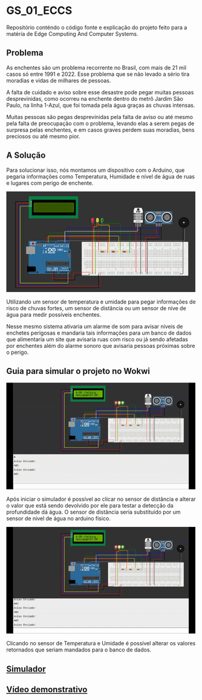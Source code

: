 # GS_01_ECCS
Repositório conténdo o código fonte e explicação do projeto feito para a matéria de Edge Computing And Computer Systems.

## Problema
As enchentes são um problema recorrente no Brasil, com mais de 21 mil casos só entre 1991 e 2022. Esse problema que se não levado a sério tira moradias e vidas de milhares de pessoas.

A falta de cuidado e aviso sobre esse desastre pode pegar muitas pessoas desprevinidas, como ocorreu na enchente dentro do metrô Jardim São Paulo, na linha 1-Azul, que foi tomada pela água graças as chuvas intensas.

Muitas pessoas são pegas desprevinidas pela falta de aviso ou até mesmo pela falta de preocupação com o problema, levando elas a serem pegas de surpresa pelas enchentes, e em casos graves perdem suas moradias, bens preciosos ou até mesmo pior.

## A Solução 
<p>Para solucionar isso, nós montamos um dispositivo com o Arduino, que pegaria informações como Temperatura, Humidade e nível de água de ruas e lugares com perigo de enchente.</p>
<img src = "Images/SistemaArduino.png" alt = "Imagem do sistema arduino no simulador" style ="width: 500px;"></img>
<p>Utilizando um sensor de temperatura e umidade para pegar informações de risco de chuvas fortes, um sensor de distância ou um sensor de níve de água para medir possíveis enchentes.</p>

<p>Nesse mesmo sistema ativaria um alarme de som para avisar níveis de enchetes perigosas e mandaria tais informações para um banco de dados que alimentaria um site que avisaria ruas com risco ou já sendo afetadas por enchentes além do alarme sonoro que avisaria pessoas próximas sobre o perigo.</p>

## Guia para simular o projeto no Wokwi
<img src = "Images/Distancia.gif" alt = "Gif demostração de manipulação de distância no Simulador" style ="width: 500px;"></img>
<p>Após iniciar o simulador é possível ao clicar no sensor de distância e alterar o valor que está sendo devolvido por ele para testar a detecção da profundidade dá água. O sensor de distância seria substituído por um sensor de nível de água no arduino físico.</p>

<img src = "Images/TemperaturaEUmidade.gif" alt = "Gif demostração de manipulação de temperatura e umidade no Simulador" style ="width: 500px;"></img>
<p>Clicando no sensor de Temperatura e Umidade é possível alterar os valores retornados que seriam mandados para o banco de dados.</p>

## <a href = "https://wokwi.com/projects/432412556734678017">Simulador</a>

## <a href = "https://www.youtube.com/watch?v=FG0d37alZdI&ab_channel=NTK">Vídeo demonstrativo</a>